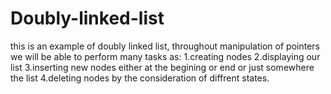 # Doubly-linked-list
this is an example of doubly linked list, throughout manipulation of pointers we will be able to perform many tasks as: 
1.creating nodes 
2.displaying our list 
3.inserting new nodes either at the begining or end or just somewhere the list 
4.deleting nodes by the consideration of diffrent states.
